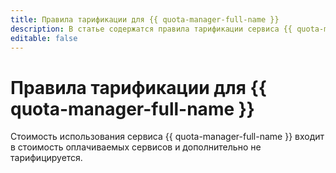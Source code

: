 ```yaml
---
title: Правила тарификации для {{ quota-manager-full-name }}
description: В статье содержатся правила тарификации сервиса {{ quota-manager-name }}.
editable: false
---
```


# Правила тарификации для {{ quota-manager-full-name }}

Стоимость использования сервиса {{ quota-manager-full-name }} входит в стоимость оплачиваемых сервисов и дополнительно не тарифицируется.